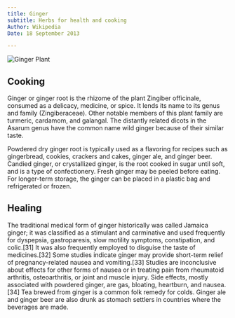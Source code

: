 ```yaml
---
title: Ginger
subtitle: Herbs for health and cooking
Author: Wikipedia
Date: 18 September 2013 

---
```


![Ginger Plant](http://upload.wikimedia.org/wikipedia/commons/a/a5/Ingwer_2_fcm.jpg)

## Cooking

Ginger or ginger root is the rhizome of the plant Zingiber officinale, consumed as a delicacy, medicine, or spice. It lends its name to its genus and family (Zingiberaceae). Other notable members of this plant family are turmeric, cardamom, and galangal. The distantly related dicots in the Asarum genus have the common name wild ginger because of their similar taste.

Powdered dry ginger root is typically used as a flavoring for recipes such as gingerbread, cookies, crackers and cakes, ginger ale, and ginger beer.
Candied ginger, or crystallized ginger, is the root cooked in sugar until soft, and is a type of confectionery.
Fresh ginger may be peeled before eating. For longer-term storage, the ginger can be placed in a plastic bag and refrigerated or frozen.

## Healing

The traditional medical form of ginger historically was called Jamaica ginger; it was classified as a stimulant and carminative and used frequently for dyspepsia, gastroparesis, slow motility symptoms, constipation, and colic.[31] It was also frequently employed to disguise the taste of medicines.[32]
Some studies indicate ginger may provide short-term relief of pregnancy-related nausea and vomiting.[33] Studies are inconclusive about effects for other forms of nausea or in treating pain from rheumatoid arthritis, osteoarthritis, or joint and muscle injury. Side effects, mostly associated with powdered ginger, are gas, bloating, heartburn, and nausea.[34]
Tea brewed from ginger is a common folk remedy for colds. Ginger ale and ginger beer are also drunk as stomach settlers in countries where the beverages are made.

